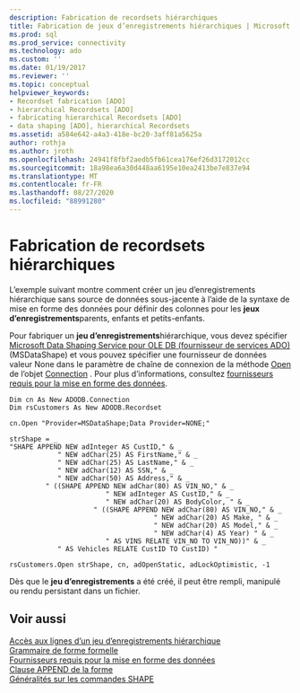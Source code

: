 ```yaml
---
description: Fabrication de recordsets hiérarchiques
title: Fabrication de jeux d’enregistrements hiérarchiques | Microsoft Docs
ms.prod: sql
ms.prod_service: connectivity
ms.technology: ado
ms.custom: ''
ms.date: 01/19/2017
ms.reviewer: ''
ms.topic: conceptual
helpviewer_keywords:
- Recordset fabrication [ADO]
- hierarchical Recordsets [ADO]
- fabricating hierarchical Recordsets [ADO]
- data shaping [ADO], hierarchical Recordsets
ms.assetid: a584e642-a4a3-418e-bc20-3aff81a5625a
author: rothja
ms.author: jroth
ms.openlocfilehash: 24941f8fbf2aedb5fb61cea176ef26d3172012cc
ms.sourcegitcommit: 18a98ea6a30d448aa6195e10ea2413be7e837e94
ms.translationtype: MT
ms.contentlocale: fr-FR
ms.lasthandoff: 08/27/2020
ms.locfileid: "88991280"
---
```

# <a name="fabricating-hierarchical-recordsets"></a>Fabrication de recordsets hiérarchiques
L’exemple suivant montre comment créer un jeu d’enregistrements hiérarchique sans source de données sous-jacente à l’aide de la syntaxe de mise en forme des données pour définir des colonnes pour les **jeux d’enregistrements**parents, enfants et petits-enfants.  
  
 Pour fabriquer un **jeu d’enregistrements**hiérarchique, vous devez spécifier [Microsoft Data Shaping Service pour OLE DB (fournisseur de services ADO)](../appendixes/microsoft-data-shaping-service-for-ole-db-ado-service-provider.md) (MSDataShape) et vous pouvez spécifier une fournisseur de données valeur None dans le paramètre de chaîne de connexion de la méthode [Open](../../reference/ado-api/open-method-ado-connection.md) de l’objet [Connection](../../reference/ado-api/connection-object-ado.md) . Pour plus d’informations, consultez [fournisseurs requis pour la mise en forme des données](./required-providers-for-data-shaping.md).  
  
```  
Dim cn As New ADODB.Connection  
Dim rsCustomers As New ADODB.Recordset  
  
cn.Open "Provider=MSDataShape;Data Provider=NONE;"  
  
strShape = _  
"SHAPE APPEND NEW adInteger AS CustID," & _  
            " NEW adChar(25) AS FirstName," & _  
            " NEW adChar(25) AS LastName," & _  
            " NEW adChar(12) AS SSN," & _  
            " NEW adChar(50) AS Address," & _  
         " ((SHAPE APPEND NEW adChar(80) AS VIN_NO," & _  
                        " NEW adInteger AS CustID," & _  
                        " NEW adChar(20) AS BodyColor, " & _  
                     " ((SHAPE APPEND NEW adChar(80) AS VIN_NO," & _  
                                    " NEW adChar(20) AS Make, " & _  
                                    " NEW adChar(20) AS Model," & _  
                                    " NEW adChar(4) AS Year) " & _  
                        " AS VINS RELATE VIN_NO TO VIN_NO))" & _  
            " AS Vehicles RELATE CustID TO CustID) "  
  
rsCustomers.Open strShape, cn, adOpenStatic, adLockOptimistic, -1  
```  
  
 Dès que le **jeu d’enregistrements** a été créé, il peut être rempli, manipulé ou rendu persistant dans un fichier.  
  
## <a name="see-also"></a>Voir aussi  
 [Accès aux lignes d’un jeu d’enregistrements hiérarchique](./accessing-rows-in-a-hierarchical-recordset.md)   
 [Grammaire de forme formelle](./formal-shape-grammar.md)   
 [Fournisseurs requis pour la mise en forme des données](./required-providers-for-data-shaping.md)   
 [Clause APPEND de la forme](./shape-append-clause.md)   
 [Généralités sur les commandes SHAPE](./shape-commands-in-general.md)
